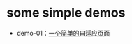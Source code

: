 # some simple demos
- demo-01：[一个简单的自适应页面](https://achingsoul.github.io/demos/simple-page/index.html)

